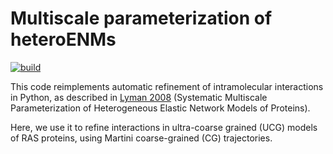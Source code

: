 # Multiscale parameterization of heteroENMs 

[![build](https://github.com/RohanS14/henm-python/actions/workflows/ci.yml/badge.svg)]([https://github.com/RohanS14/Most-Active-Cookie/actions/workflows/python-tests.yml](https://github.com/RohanS14/henm-python/actions/workflows/ci.yml))

This code reimplements automatic refinement of intramolecular interactions in Python, as described in <a href=https://pmc.ncbi.nlm.nih.gov/articles/PMC2567941/>Lyman 2008</a> (Systematic Multiscale Parameterization of Heterogeneous Elastic Network Models of Proteins).

Here, we use it to refine interactions in ultra-coarse grained (UCG) models of RAS proteins, using Martini coarse-grained (CG) trajectories.

